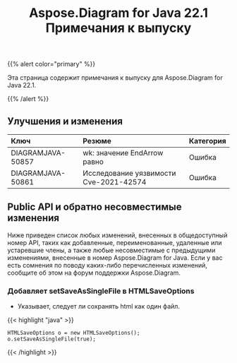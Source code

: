 ﻿---
title: Aspose.Diagram for Java 22.1 Примечания к выпуску
type: docs
weight: 27
url: /ru/java/aspose-diagram-for-java-22-1-release-notes/
---
{{% alert color="primary" %}}

Эта страница содержит примечания к выпуску для Aspose.Diagram for Java 22.1.

{{% /alert %}}
## **Улучшения и изменения**

|**Ключ**|**Резюме**|**Категория**|
|:- |:- |:- |
|DIAGRAMJAVA-50857|wk: значение EndArrow равно|Ошибка|
|DIAGRAMJAVA-50861|Исследование уязвимости Cve-2021-42574|Ошибка|

## **Public API и обратно несовместимые изменения**
Ниже приведен список любых изменений, внесенных в общедоступный номер API, таких как добавленные, переименованные, удаленные или устаревшие члены, а также любые несовместимые с предыдущими изменениями, внесенные в номер Aspose.Diagram for Java. Если у вас есть сомнения по поводу каких-либо перечисленных изменений, сообщите об этом на форум поддержки Aspose.Diagram.

### **Добавляет setSaveAsSingleFile в HTMLSaveOptions**
- Указывает, следует ли сохранять html как один файл.

{{< highlight "java" >}}

    HTMLSaveOptions o = new HTMLSaveOptions();    
    o.setSaveAsSingleFile(true);

{{< /highlight >}}


